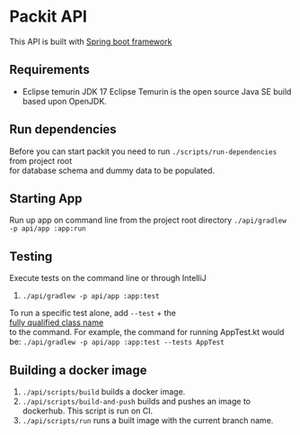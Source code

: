 # Packit API
This API is built with [Spring boot framework](https://spring.io)

## Requirements
- Eclipse temurin JDK 17
  Eclipse Temurin is the open source Java SE build based upon OpenJDK.

## Run dependencies
Before you can start packit you need to run `./scripts/run-dependencies` from project root \
for database schema and dummy data to be populated.

## Starting App
Run up app on command line from the project root directory
`./api/gradlew -p api/app :app:run`

## Testing
Execute tests on the command line or through IntelliJ
1. `./api/gradlew -p api/app :app:test`

To run a specific test alone, add `--test` + the \
[fully qualified class name](https://docs.gradle.org/current/userguide/java_testing.html#full_qualified_name_pattern)\
to the command. For example, the command for running AppTest.kt would be: `./api/gradlew -p api/app :app:test --tests AppTest`

## Building a docker image
1. `./api/scripts/build` builds a docker image.
2. `./api/scripts/build-and-push` builds and pushes an image to dockerhub. This script is run on CI.
3. `./api/scripts/run` runs a built image with the current branch name.
